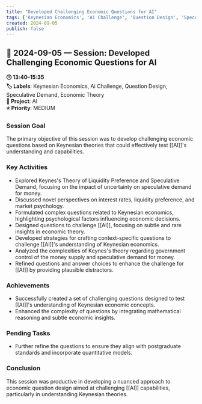 ```yaml
---
title: "Developed Challenging Economic Questions for AI"
tags: ['Keynesian Economics', 'Ai Challenge', 'Question Design', 'Speculative Demand', 'Economic Theory']
created: 2024-09-05
publish: false
---
```


## 📅 2024-09-05 — Session: Developed Challenging Economic Questions for AI

**🕒 13:40–15:35**  
**🏷️ Labels**: Keynesian Economics, Ai Challenge, Question Design, Speculative Demand, Economic Theory  
**📂 Project**: AI  
**⭐ Priority**: MEDIUM  


### Session Goal
The primary objective of this session was to develop challenging economic questions based on Keynesian theories that could effectively test [[AI]]'s understanding and capabilities.

### Key Activities
- Explored Keynes's Theory of Liquidity Preference and Speculative Demand, focusing on the impact of uncertainty on speculative demand for money.
- Discussed novel perspectives on interest rates, liquidity preference, and market psychology.
- Formulated complex questions related to Keynesian economics, highlighting psychological factors influencing economic decisions.
- Designed questions to challenge [[AI]], focusing on subtle and rare insights in economic theory.
- Developed strategies for crafting context-specific questions to challenge [[AI]]'s understanding of Keynesian economics.
- Analyzed the complexities of Keynes's theory regarding government control of the money supply and speculative demand for money.
- Refined questions and answer choices to enhance the challenge for [[AI]] by providing plausible distractors.

### Achievements
- Successfully created a set of challenging questions designed to test [[AI]]'s understanding of Keynesian economic concepts.
- Enhanced the complexity of questions by integrating mathematical reasoning and subtle economic insights.

### Pending Tasks
- Further refine the questions to ensure they align with postgraduate standards and incorporate quantitative models.

### Conclusion
This session was productive in developing a nuanced approach to economic question design aimed at challenging [[AI]] capabilities, particularly in understanding Keynesian theories.
